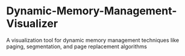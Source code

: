 # Dynamic-Memory-Management-Visualizer
A visualization tool for dynamic memory management techniques like paging, segmentation, and page replacement algorithms
